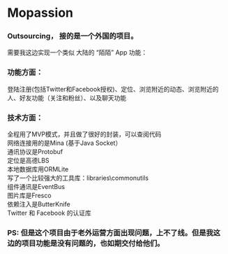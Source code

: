# Mopassion

### Outsourcing， 接的是一个外国的项目。
需要我这边实现一个类似 大陆的 “陌陌” App 功能：

### 功能方面： 
登陆注册(包括Twitter和Facebook授权)、定位、浏览附近的动态、浏览附近的人、好友功能（关注和粉丝）、以及聊天功能

### 技术方面：
全程用了MVP模式，并且做了很好的封装，可以查阅代码 <br /> 
网络连接用的是Mina (基于Java Socket）<br />
通讯协议是Protobuf <br />
定位是高德LBS <br />
本地数据库用ORMLite <br />
写了一个比较强大的工具库：libraries\commonutils <br />
组件通讯是EventBus <br />
图片库是Fresco <br />
依赖注入是ButterKnife <br />
Twitter 和 Facebook 的认证库 <br />


### PS: 但是这个项目由于老外运营方面出现问题，上不了线。但是我这边的项目功能是没有问题的，也如期交付给他们。
